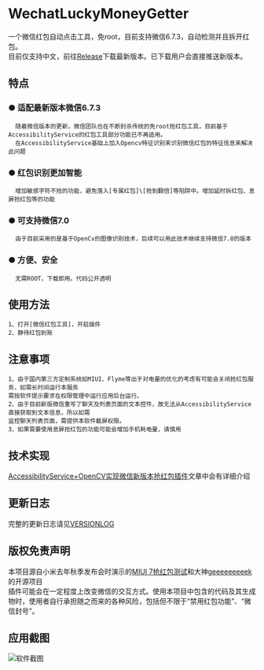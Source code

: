 # WechatLuckyMoneyGetter
一个微信红包自动点击工具，免root，目前支持微信6.7.3，自动检测并且拆开红包。<br>
目前仅支持中文，前往[Release](https://github.com/LnJan/WechatLuckyMoneyGetter/releases)下载最新版本。已下载用户会直接推送新版本。<br>

## 特点
### ● 适配最新版本微信6.7.3
      随着微信版本的更新，微信团队也在不断封杀传统的免root抢红包工具，目前基于AccessibilityService的红包工具部分功能已不再适用。
      在AccessibilityService基础上加入Opencv特征识别来识别微信红包的特征信息来解决此问题
### ● 红包识别更加智能
      增加敏感字符不抢的功能，避免落入[专属红包]\[抢到翻倍]等陷阱中。增加延时拆红包、息屏抢红包等的功能
### ● 可支持微信7.0
      由于目前采用的是基于OpenCv的图像识别技术，后续可以用此技术继续支持微信7.0的版本
### ● 方便、安全
      无需ROOT，下载即用。代码公开透明
      
## 使用方法
    1、打开[微信红包工具]，开启插件
    2、静待红包到账
    
## 注意事项
    1、由于国内第三方定制系统如MIUI、Flyme等出于对电量的优化的考虑有可能会关闭抢红包服务，如需长时间运行本服务
    需按软件提示要求在权限管理中运行应用后台运行。
    2、由于目前新版微信重写了聊天及列表页面的文本控件，故无法从AccessibilityService直接获取到文本信息，所以如需
    监控聊天列表页面，需提供本软件截屏权限。
    3、如果需要使用息屏抢红包的功能可能会增加手机耗电量，请慎用

## 技术实现
[AccessibilityService+OpenCV实现微信新版本抢红包插件](https://www.jianshu.com/p/c269a1a1866b)文章中会有详细介绍
    
## 更新日志
完整的更新日志请见[VERSIONLOG](https://github.com/LnJan/WechatLuckyMoneyGetter/blob/master/VERSIONLOG.md)
## 版权免责声明
本项目源自小米去年秋季发布会时演示的[MIUI 7抢红包测试](https://github.com/XiaoMi/LuckyMoneyTool)和大神[geeeeeeeeek](https://github.com/geeeeeeeeek/WeChatLuckyMoney)的开源项目<br>
插件可能会在一定程度上改变微信的交互方式。使用本项目中包含的代码及其生成物时，使用者自行承担随之而来的各种风险，包括但不限于“禁用红包功能”、“微信封号”。

## 应用截图
![软件截图](https://github.com/LnJan/WechatLuckyMoneyGetter/blob/master/screenshot.jpg)
